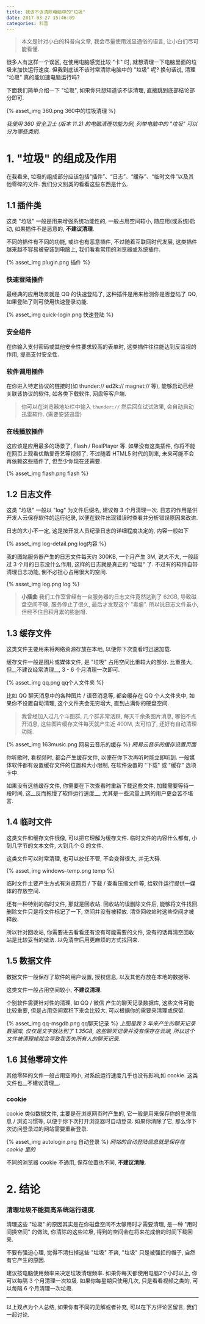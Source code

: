 ```yaml
---
title: 我该不该清除电脑中的"垃圾"
date: 2017-03-27 15:46:09
categories: 科普
---
```


> 本文是针对小白的科普向文章, 我会尽量使用浅显通俗的语言, 让小白们尽可能看懂.

很多人有这样一个误区, 在使用电脑感觉比较 "卡" 时, 就想清理一下电脑里面的垃圾来加快运行速度.
但我到底该不该时常清除电脑中的 "垃圾" 呢? 换句话说, 清理 "垃圾" 真的能加速电脑运行吗?

下面我们简单介绍一下 "垃圾", 如果你只想知道该不该清理, 直接跳到底部结论部分即可.

{% asset_img 360.png 360中的垃圾清理 %}

_我使用 360 安全卫士 (版本 11.2) 的电脑清理功能为例, 列举电脑中的 "垃圾" 可以分为哪些类别._

<!-- more -->

# 1. "垃圾" 的组成及作用

在我看来, 垃圾的组成部分应该包括“插件”、“日志”、“缓存”、“临时文件”以及其他零碎的文件. 我们分文别类的看看这些东西是什么.

## 1.1 插件类

这类 "垃圾" 一般是用来增强系统功能性的, 一般占用空间较小, 随应用(或系统)启动, 如果插件不是恶意的, __不建议清理__.

不同的插件有不同的功能, 或许也有恶意插件, 不过随着互联网时代发展, 这类插件越来越不容易被安装到电脑上, 我们看看常用的浏览器或系统插件.

{% asset_img plugin.png 插件 %}

### 快速登陆插件

最经典的应用场景就是 QQ 的快速登陆了, 这种插件是用来检测你是否登陆了 QQ, 如果登陆了则可使用快速登录功能.

{% asset_img quick-login.png 快速登陆 %}

### 安全组件

在你输入支付密码或其他安全性要求较高的表单时, 这类插件往往能达到反监视的作用, 提高支付安全性.

### 软件调用插件

在你进入特定协议的链接时(如 thunder:// ed2k:// magnet:// 等), 能够启动已经关联该协议的软件, 如各类下载软件, 网盘等客户端.

> 你可以在浏览器地址栏中输入 `thunder://` 然后回车试试效果, 会自动启动迅雷软件. (需要安装迅雷)

### 在线播放插件

这应该是应用最多的场景了, Flash / RealPlayer 等. 如果没有这类插件, 你将不能在网页上观看优酷爱奇艺等视频了.
不过随着 HTML5 时代的到来, 未来可能不会再依赖这些插件了, 但至少你现在还需要.

{% asset_img flash.png flash %}

## 1.2 日志文件

这类 "垃圾" 一般以 "log" 为文件后缀名, 建议每 3 个月清理一次.
日志的作用是供开发人云保存软件的运行纪录, 以便在软件出现错误时查看并分析错误原因来改进.

日志的大小不一定, 这是按开发人员纪录日志的详细程度决定的, 内容一般如下

{% asset_img log-detail.png log内容 %}

我的图站服务器产生的日志文件每天约 300KB, 一个月产生 3M, 说大不大, 一般超过 3 个月的日志没什么作用, 这样的日志就是真正的 "垃圾" 了.
不过有的软件自带清理日志功能, 倒不必担心占用很大的空间.

{% asset_img log.png log %}

> __小插曲__
> 我们工作室曾经有一台服务器的日志文件竟然达到了 62GB, 导致磁盘空间不够, 服务停止了很久, 最后才发现这个 "毒瘤". 所以说日志文件虽小, 但经不住日积月累的膨胀呀.

## 1.3 缓存文件

这类文件主要用来将网络资源存放在本地, 以便你下次查看时迅速加载.

缓存文件一般是图片或媒体文件, 是 "垃圾" 占用空间比重较大的部分.
比重虽大, 但__不建议经常清理__, 3 - 6 个月清理一次即可.

{% asset_img qq.png qq个人文件夹 %}

比如 QQ 聊天消息中的各种图片 / 语音消息等, 都会缓存在 QQ 个人文件夹中, 如果你不设置自动清理, 这个文件夹会无穷增大, 直到占满你的硬盘空间.

> 我曾经加入过几个斗图群, 几个群非常活跃, 每天千余条图片消息, 哪怕不点开消息, 这些图片缓存文件每天就产生近 400M, 太可怕了, 还好有自动清理功能.

{% asset_img 163music.png 网易云音乐的缓存 %}
_网易云音乐的缓存设置页面_

你听歌时, 看视频时, 都会产生缓存文件, 以便在你下次再听时能立即听到.
一般媒体软件都有设置缓存文件的位置和大小限制, 在软件设置的 "下载" 或 "缓存" 选项卡中.

如果没有这些缓存文件, 你需要在下次查看时重新下载这些文件, 加载需要等待一段时间, 这__反而拖慢了软件运行速度__, 尤其是一些流量上网的用户更会苦不堪言.

## 1.4 临时文件

这类文件和缓存文件很像, 可以把它理解为缓存文件.
临时文件的内容什么都有, 小到几字节的文本文件, 大到几个 G 的文件.

这类文件可以时常清理, 也可以放任不管, 不会变得很大, 并无大碍.

{% asset_img windows-temp.png temp %}

临时文件主要产生方式有浏览网页 / 下载 / 查看压缩文件等, 给软件运行提供一媒体的存放空间.

还有一种特别的临时文件, 那就是回收站. 回收站的误删除文件后, 能够将文件找回. 删除文件只是将文件标记了一下, 空间并没有被释放. 清空回收站时这些空间才被释放.

所以针对回收站, 你需要进去看看还有没有可能需要的文件, 没有的话再清空回收站是比较妥当的做法. 以免清空后用更麻烦的方式找回来.

## 1.5 数据文件

数据文件一般保存了软件的用户设置, 授权信息, 以及其他存放在本地的数据等.

这类文件一般占用空间较小, __不建议清理__.

个别软件需要针对性的清理, 如 QQ / 微信 产生的聊天记录数据库, 这些文件可能比较重要, 但是占用空间累积下来会比较大. 可以根据你的需要来清理或保留.

{% asset_img qq-msgdb.png qq聊天记录 %}
_上图是我 3 年来产生的聊天记录数据库, 仅仅是文字就达到了 1.35GB, 这些聊天记录并没有保存在云端, 所以这个文件被清理掉就会导致我丢失所有人的聊天记录._

## 1.6 其他零碎文件

其他零碎的文件一般占用空间小, 对系统运行速度几乎也没有影响,如 cookie. 这类文件也__不建议清理__.

### cookie

cookie 类似数据文件, 主要是在浏览网页时产生的, 它一般是用来保存你的登录信息 / 浏览习惯等, 以便于你下次打开浏览器时自动登录. 如果你清除了它, 那么你下次访问登录过的网站需要重新登录.

{% asset_img autologin.png 自动登录 %}
_网站的自动登陆信息就是保存在 cookie 里的_

不同的浏览器 cookie 不通用, 保存位置也不同, __不建议清除__.

# 2. 结论

### 清理垃圾不能提高系统运行速度.

清理这些 "垃圾" 的原因其实是在你磁盘空间不太够用时才需要清理, 是一种 "用时间换空间" 的做法, 你清除的这些垃圾, 得到的空间会在将来花成倍的时间下载回来.

不要有强迫心理, 觉得不清扫掉这些 "垃圾" 不爽, "垃圾" 只是被强扣的帽子, 自然有它产生的原因.

建议按电脑使用频率来决定垃圾清理频率.
如果你每天都使用电脑2个小时以上, 你可以每隔 3 个月清理一次垃圾.
如果你每星期只使用几次, 只是看看视频之类的, 可以每隔 6 个月清理一次垃圾.

--------

以上观点为个人总结, 如果你有不同的见解或者补充, 可以在下方评论区留言, 我们一起讨论.
